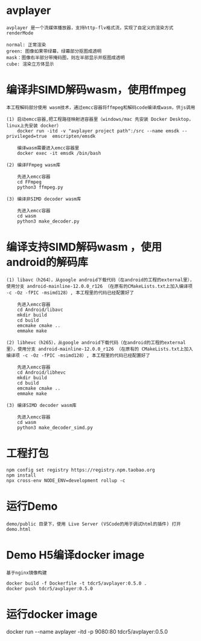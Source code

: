 # avplayer
    avplayer 是一个流媒体播放器，支持http-flv格式流，实现了自定义的渲染方式renderMode

    normal: 正常渲染
    green: 图像如果带绿幕，绿幕部分抠图成透明
    mask：图像右半部分带掩码图，则左半部显示并抠图成透明
    cube: 渲染立方体显示



# 编译非SIMD解码wasm，使用ffmpeg
    本工程解码部分使用 wasm技术，通过emcc容器将ffmpeg和解码code编译成wasm，供js调用

    (1) 启动emcc容器,把工程路径映射进容器里（windows/mac 先安装 Docker Desktop， linux上先安装 docker）
        docker run -itd -v "avplayer project path":/src --name emsdk --privileged=true  emscripten/emsdk

        编译wasm需要进入emcc容器里
        docker exec -it emsdk /bin/bash

    (2) 编译FFmpeg wasm库
        
        先进入emcc容器
        cd FFmpeg
        python3 ffmpeg.py

    (3) 编译非SIMD decoder wasm库 

        先进入emcc容器
        cd wasm
        python3 make_decoder.py

 # 编译支持SIMD解码wasm ，使用android的解码库

    (1) libavc（h264），从google android下载代码（在android的工程的external里），使用分支 android-mainline-12.0.0_r126 （在原有的CMakeLists.txt上加入编译项 -c -Oz -fPIC -msimd128）, 本工程里的代码已经配置好了

        先进入emcc容器
        cd Android/libavc
        mkdir build
        cd build
        emcmake cmake ..
        emmake make       

    (2) libhevc（h265），从google android下载代码（在android的工程的external里），使用分支 android-mainline-12.0.0_r126 （在原有的 CMakeLists.txt上加入编译项 -c -Oz -fPIC -msimd128）, 本工程里的代码已经配置好了

        先进入emcc容器
        cd Android/libhevc
        mkdir build
        cd build
        emcmake cmake ..
        emmake make    

    (3) 编译SIMD decoder wasm库 

        先进入emcc容器
        cd wasm
        python3 make_decoder_simd.py

# 工程打包
   
    npm config set registry https://registry.npm.taobao.org
    npm install
    npx cross-env NODE_ENV=development rollup -c 

# 运行Demo

    demo/public 目录下，使用 Live Server (VSCode的用于调试html的插件) 打开 demo.html


# Demo H5编译docker image

    基于nginx镜像构建

    docker build -f Dockerfile -t tdcr5/avplayer:0.5.0 .
    docker push tdcr5/avplayer:0.5.0



# 运行docker image

docker run --name avplayer -itd -p 9080:80 tdcr5/avplayer:0.5.0





